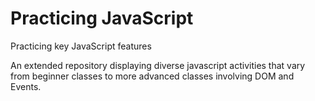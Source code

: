 # Practicing JavaScript
Practicing key JavaScript features

An extended repository displaying diverse javascript activities that vary from beginner classes to more advanced classes involving DOM and Events. 
